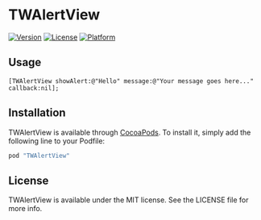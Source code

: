 # TWAlertView

[![Version](https://img.shields.io/cocoapods/v/TWAlertView.svg?style=flat)](http://cocoapods.org/pods/TWAlertView)
[![License](https://img.shields.io/cocoapods/l/TWAlertView.svg?style=flat)](http://cocoapods.org/pods/TWAlertView)
[![Platform](https://img.shields.io/cocoapods/p/TWAlertView.svg?style=flat)](http://cocoapods.org/pods/TWAlertView)

## Usage

```objc
[TWAlertView showAlert:@"Hello" message:@"Your message goes here..." callback:nil];
```

## Installation

TWAlertView is available through [CocoaPods](http://cocoapods.org). To install
it, simply add the following line to your Podfile:

```ruby
pod "TWAlertView"
```

## License

TWAlertView is available under the MIT license. See the LICENSE file for more info.

